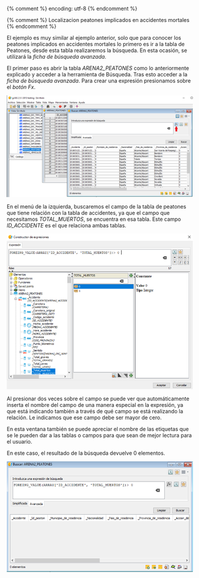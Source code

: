 {% comment %} encoding: utf-8 {% endcomment %}

{% comment %} Localizacion peatones implicados en accidentes mortales {% endcomment %}

El ejemplo es muy similar al ejemplo anterior, solo que para conocer los 
peatones implicados en accidentes mortales lo primero es ir a la tabla de 
Peatones, desde esta tabla realizaremos la búsqueda. En esta ocasión, se 
utilizará la *ficha de búsqueda avanzada*.

El primer paso es abrir la tabla *ARENA2_PEATONES* como lo anteriormente explicado 
y acceder a la herramienta de Búsqueda. Tras esto acceder a la *ficha de búsqueda 
avanzada*. Para crear una expresión presionamos sobre el *botón Fx*.

![Ficha de busqueda avanzada](peatones_en_accidentes_mortales_files/peatones_0.png)

En el menú de la izquierda, buscaremos el campo de la tabla de peatones que 
tiene relación con la tabla de accidentes, ya que el campo que necesitamos 
*TOTAL_MUERTOS*, se encuentra en esa tabla. Este campo *ID_ACCIDENTE* es el que 
relaciona ambas tablas.

![Constructor de expresiones](peatones_en_accidentes_mortales_files/peatones_1.png)

Al presionar dos veces sobre el campo se puede ver que automáticamente inserta 
el nombre del campo de una manera especial en la expresión, ya que está indicando 
también a través de qué campo se está realizando la relación. Le indicamos que ese 
campo debe ser mayor de cero.

En esta ventana también se puede apreciar el nombre de las etiquetas que se le 
pueden dar a las tablas o campos para que sean de mejor lectura para el usuario.

En este caso, el resultado de la búsqueda devuelve 0 elementos.

![Ficha de busqueda, resultado](peatones_en_accidentes_mortales_files/peatones_2.png)



